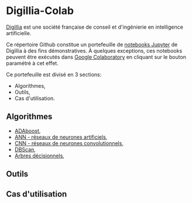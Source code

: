 # Digillia-Colab

[Digillia](https://www.digillia.com) est une société française de conseil et d'ingénierie en intelligence artificielle. 

Ce répertoire Github constitue un portefeuille de [notebooks Jupyter](https://jupyter.org/) de Digillia à des fins démonstratives. À quelques exceptions, ces notebooks peuvent être exécutés dans [Google Colaboratory](https://colab.research.google.com/) en cliquant sur le bouton paramétré à cet effet.

Ce portefeuille est divisé en 3 sections:
- Algorithmes,
- Outils,
- Cas d'utilisation.

## Algorithmes

- [ADAboost](./algorithms/adaboost.ipynb),
- [ANN - réseaux de neurones artificiels](./algorithms/artificial-neural-networks.ipynb),
- [CNN - réseaux de neurones convolutionnels](./algorithms/convolutional-neural-networks.ipynb),
- [DBScan](./algorithms/dbscan.ipynb),
- [Arbres décisionnels](./algorithms/decision-trees.ipynb),



## Outils


## Cas d'utilisation